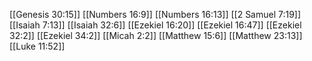 [[Genesis 30:15]]
[[Numbers 16:9]]
[[Numbers 16:13]]
[[2 Samuel 7:19]]
[[Isaiah 7:13]]
[[Isaiah 32:6]]
[[Ezekiel 16:20]]
[[Ezekiel 16:47]]
[[Ezekiel 32:2]]
[[Ezekiel 34:2]]
[[Micah 2:2]]
[[Matthew 15:6]]
[[Matthew 23:13]]
[[Luke 11:52]]
